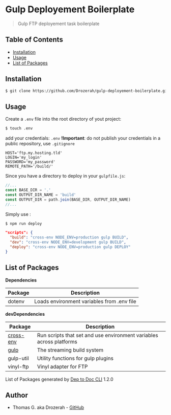 # Gulp Deployement Boilerplate

> Gulp FTP deployement task boilerplate

Table of Contents
-----------------

- [Installation](#installation)
- [Usage](#usage)
- [List of Packages](#list-of-packages)

Installation
------------

```bash
$ git clone https://github.com/Drozerah/gulp-deployement-boilerplate.git
```

Usage
-----

Create a `.env` file into the root directory of yout project:

```bash
$ touch .env
```

add your credentials:
`.env` __!Important__: do not publish your credentials in a public repository, use `.gitignore` 
```
HOST='ftp.my.hosting.tld'
LOGIN='my_login'
PASSWORD='my_password'
REMOTE_PATH='/build/'
```
Since you have a directory to deploy in your `gulpfile.js`:

```javascript
//...
const BASE_DIR = '.'
const OUTPUT_DIR_NAME = 'build'
const OUTPUT_DIR = path.join(BASE_DIR, OUTPUT_DIR_NAME)
//...
```

Simply use :

```bash
$ npm run deploy
```

```json
"scripts": {
  "build": "cross-env NODE_ENV=production gulp BUILD",
  "dev": "cross-env NODE_ENV=development gulp BUILD",
  "deploy": "cross-env NODE_ENV=production gulp DEPLOY"
}
```

List of Packages
----------------

__Dependencies__

| Package                                                     | Description                                                         |
| ----------------------------------------------------------- | ------------------------------------------------------------------- |
| dotenv                                                      | Loads environment variables from .env file                          |


__devDependencies__

| Package                                                     | Description                                                         |
| ----------------------------------------------------------- | ------------------------------------------------------------------- |
| [cross-env](https://github.com/kentcdodds/cross-env#readme) | Run scripts that set and use environment variables across platforms |
| [gulp](https://gulpjs.com)                                  | The streaming build system                                          |
| gulp-util                                                   | Utility functions for gulp plugins                                  |
| vinyl-ftp                                                   | Vinyl adapter for FTP                                               |


<div>List of Packages generated by <a href="git+https://github.com/Drozerah/dep-to-doc-cli.git">Dep to Doc CLI</a> 1.2.0</div>

Author
------

- Thomas G. aka Drozerah - [GitHub](https://github.com/Drozerah)